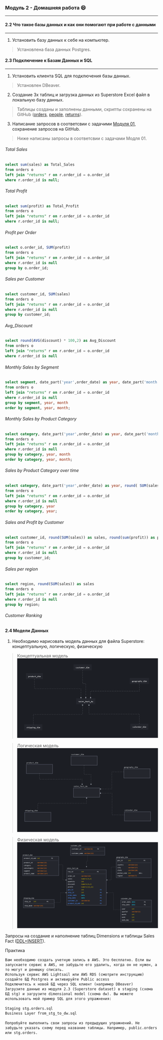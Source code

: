 ### **Модуль 2 - Домашняя работа** :smile:
--------------------------------------------
#### **2.2 Что такое базы данных и как они помогают при работе с данными**
--------------------------------------------
1. Установить базу данных к себе на компьютер.    
> Установлена база данных Postgres. 

#### **2.3 Подключение к Базам Данных и SQL**
-----------------------------------------
1. Установить клиента SQL для подключения базы данных.  
> Установлен DBeaver.
2. Создание 3х таблиц и загрузка данных из Superstore Excel файл в локальную базу данных.  
> Таблицы созданы и заполнены данными, скрипты  сохранены на GitHub ([orders](https://github.com/Arktikaaa/Datalearn/blob/main/de101/module02/orders.sql), [people](https://github.com/Arktikaaa/Datalearn/blob/main/de101/module02/people.sql), [returns](https://github.com/Arktikaaa/Datalearn/blob/main/de101/module02/returns.sql)).
3. Написание запросов в соответсвии с задачими [Модуля 01](https://github.com/Data-Learn/data-engineering/tree/master/DE-101%20Modules/Module01/DE%20-%20101%20Lab%201.1#%D0%B0%D0%BD%D0%B0%D0%BB%D0%B8%D1%82%D0%B8%D0%BA%D0%B0-%D0%B2-excel), сохранение запросов на GitHub.
> Ниже написаны запросы в соответсвии с задачами Модля 01.
###### Total Sales
```sql
select sum(sales) as Total_Sales
from orders o 
left join "returns" r on r.order_id = o.order_id 
where r.order_id is null;
```

###### Total Profit
```sql
select sum(profit) as Total_Profit
from orders o 
left join "returns" r on r.order_id = o.order_id 
where r.order_id is null;
```

###### Profit per Order
```sql
select o.order_id, SUM(profit)
from orders o 
left join "returns" r on r.order_id = o.order_id 
where r.order_id is null
group by o.order_id;
```

###### Sales per Customer 
```sql
select customer_id, SUM(sales)
from orders o 
left join "returns" r on r.order_id = o.order_id 
where r.order_id is null
group by customer_id;
```

###### Avg_Discount
```sql
select round(AVG(discount) * 100,2) as Avg_Discount
from orders o 
left join "returns" r on r.order_id = o.order_id 
where r.order_id is null
```

###### Monthly Sales by Segment
```sql
select segment, date_part('year',order_date) as year, date_part('month',order_date) as month, round( SUM(sales),2) as SUM
from orders o 
left join "returns" r on r.order_id = o.order_id 
where r.order_id is null
group by segment, year, month
order by segment, year, month;
```

###### Monthly Sales by Product Category
```sql
select category, date_part('year',order_date) as year, date_part('month',order_date) as month, round( SUM(sales),2) as SUM
from orders o 
left join "returns" r on r.order_id = o.order_id 
where r.order_id is null
group by category, year, month
order by category, year, month;
```

###### Sales by Product Category over time
```sql
select category, date_part('year',order_date) as year, round( SUM(sales),2) as SUM
from orders o 
left join "returns" r on r.order_id = o.order_id 
where r.order_id is null
group by category, year
order by category, year;
```

###### Sales and Profit by Customer
```sql
select customer_id, round(SUM(sales)) as sales, round(sum(profit)) as profit
from orders o 
left join "returns" r on r.order_id = o.order_id 
where r.order_id is null
group by customer_id;
```

###### Sales per region
```sql
select region, round(SUM(sales)) as sales
from orders o 
left join "returns" r on r.order_id = o.order_id 
where r.order_id is null
group by region;
```

###### Customer Ranking


#### **2.4 Модели Данных**
1. Необходимо нарисовать модель данных для файла Superstore: концептуальную, логическую, физическую
>Концептуальная модель
![alt-текст]( https://github.com/Arktikaaa/Datalearn/blob/main/de101/module02/%D0%9A%D0%BE%D0%BD%D1%86%D0%B5%D0%BF%D1%82%D1%83%D0%B0%D0%BB%D1%8C%D0%BD%D0%B0%D1%8F%20%D0%BC%D0%BE%D0%B4%D0%B5%D0%BB%D1%8C%20Superstore.PNG "Концептуальная модель")

>Логическая модель
![alt-текст]( https://github.com/Arktikaaa/Datalearn/blob/main/de101/module02/%D0%9B%D0%BE%D0%B3%D0%B8%D1%87%D0%B5%D1%81%D0%BA%D0%B0%D1%8F%20%D0%BC%D0%BE%D0%B4%D0%B5%D0%BB%D1%8C%20Superstore.PNG "Логическая модель")

>Физическая модель
![alt-текст](https://github.com/Arktikaaa/Datalearn/blob/main/de101/module02/%D0%A4%D0%B8%D0%B7%D0%B8%D1%87%D0%B5%D1%81%D0%BA%D0%B0%D1%8F%20%D0%BC%D0%BE%D0%B4%D0%B5%D0%BB%D1%8C%20Superstore.PNG "Физическая модель")

Запросы на создание и наполнение таблиц Dimensions и таблицы Sales Fact ([DDL+INSERT](https://github.com/Arktikaaa/Datalearn/blob/main/de101/module02/SQL_DDL_model.sql)).





Практика

    Вам необходимо создать учетную запись в AWS. Это бесплатно. Если вы запускаете сервис в AWS, не забудьте его удалить, когда он не нужен, а то могут и денюшку списать.
    Используя сервис AWS Lightsail или AWS RDS (смотрите инструкцию) создайте БД Postgres и активируйте Public access
    Подключитесь к новой БД через SQL клиент (например DBeaver)
    Загрузите данные из модуля 2.3 (Superstore dataset) в staging (схема БД stg) и загрузите dimensional model (схема dw). Вы можете использовать мой пример SQL для этого упражнения:

    Staging stg.orders.sql
    Business Layer from_stg_to_dw.sql

    Попробуйте выполнить свои запросы из предыдущих упражнений. Не забудьте указать схему перед название таблицы. Например, public.orders или stg.orders.
